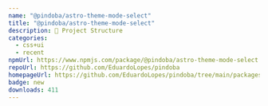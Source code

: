 ```yaml
---
name: "@pindoba/astro-theme-mode-select"
title: "@pindoba/astro-theme-mode-select"
description: 🚀 Project Structure
categories:
  - css+ui
  - recent
npmUrl: https://www.npmjs.com/package/@pindoba/astro-theme-mode-select
repoUrl: https://github.com/EduardoLopes/pindoba
homepageUrl: https://github.com/EduardoLopes/pindoba/tree/main/packages/blocks/astro/theme-mode-select#README.md
badge: new
downloads: 411
---
```

